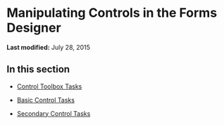 
# Manipulating Controls in the Forms Designer

 **Last modified:** July 28, 2015


## In this section


-  [Control Toolbox Tasks](7ac02e95-187f-4814-8df9-c614b20e471b.md)
    
-  [Basic Control Tasks](edb53163-86c0-4769-9b71-b6c1413f7503.md)
    
-  [Secondary Control Tasks](03bd5108-dab6-4555-869e-5219471f5f93.md)
    
